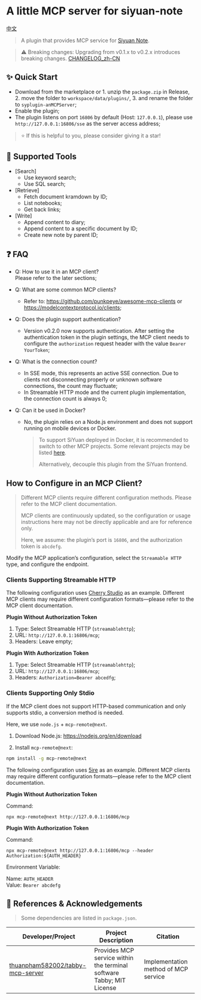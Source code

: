 
# A little MCP server for siyuan-note

[中文](./README_zh_CN.md)

> A plugin that provides MCP service for [Siyuan Note](https://github.com/siyuan-note/siyuan).

> ⚠️ Breaking changes: Upgrading from v0.1.x to v0.2.x introduces breaking changes. [CHANGELOG_zh-CN](./CHANGELOG.md)

## ✨ Quick Start

- Download from the marketplace or 1. unzip the `package.zip` in Release, 2. move the folder to `workspace/data/plugins/`, 3. and rename the folder to `syplugin-anMCPServer`;
- Enable the plugin;
- The plugin listens on port `16806` by default (Host: `127.0.0.1`), please use `http://127.0.0.1:16806/sse` as the server access address;

> ⭐ If this is helpful to you, please consider giving it a star!

## 🔧 Supported Tools

- [Search]
  - Use keyword search;
  - Use SQL search;
- [Retrieve]
  - Fetch document kramdown by ID;
  - List notebooks;
  - Get back links;
- [Write]
  - Append content to diary;
  - Append content to a specific document by ID;
  - Create new note by parent ID;

## ❓ FAQ

- Q: How to use it in an MCP client?  
  Please refer to the later sections;  

- Q: What are some common MCP clients?  
  - Refer to: https://github.com/punkpeye/awesome-mcp-clients or https://modelcontextprotocol.io/clients;  

- Q: Does the plugin support authentication?  
  - Version v0.2.0 now supports authentication. After setting the authentication token in the plugin settings, the MCP client needs to configure the `authorization` request header with the value `Bearer YourToken`;  

- Q: What is the connection count?  
  - In SSE mode, this represents an active SSE connection. Due to clients not disconnecting properly or unknown software connections, the count may fluctuate;  
  - In Streamable HTTP mode and the current plugin implementation, the connection count is always 0;  

- Q: Can it be used in Docker?  
  - No, the plugin relies on a Node.js environment and does not support running on mobile devices or Docker.  

    > To support SiYuan deployed in Docker, it is recommended to switch to other MCP projects. Some relevant projects may be listed [here](https://github.com/siyuan-note/siyuan/issues/13795).
    >  
    > Alternatively, decouple this plugin from the SiYuan frontend.  

## How to Configure in an MCP Client?  

> Different MCP clients require different configuration methods. Please refer to the MCP client documentation.  
>  
> MCP clients are continuously updated, so the configuration or usage instructions here may not be directly applicable and are for reference only.  
>  
> Here, we assume: the plugin’s port is `16806`, and the authorization token is `abcdefg`.  

Modify the MCP application’s configuration, select the `Streamable HTTP` type, and configure the endpoint.  

### Clients Supporting Streamable HTTP  

The following configuration uses [Cherry Studio](https://github.com/CherryHQ/cherry-studio) as an example. Different MCP clients may require different configuration formats—please refer to the MCP client documentation.  

**Plugin Without Authorization Token**  

1. Type: Select Streamable HTTP (`streamablehttp`);  
2. URL: `http://127.0.0.1:16806/mcp`;  
3. Headers: Leave empty;  

**Plugin With Authorization Token**  

1. Type: Select Streamable HTTP (`streamablehttp`);  
2. URL: `http://127.0.0.1:16806/mcp`;  
3. Headers: `Authorization=Bearer abcedfg`;  

### Clients Supporting Only Stdio  

If the MCP client does not support HTTP-based communication and only supports stdio, a conversion method is needed.  

Here, we use `node.js` + `mcp-remote@next`.  

1. Download Node.js: https://nodejs.org/en/download  

2. Install `mcp-remote@next`:  
  ```bash  
  npm install -g mcp-remote@next  
  ```  

The following configuration uses [5ire](https://5ire.app/) as an example. Different MCP clients may require different configuration formats—please refer to the MCP client documentation.  

**Plugin Without Authorization Token**  

Command:  
```  
npx mcp-remote@next http://127.0.0.1:16806/mcp  
```  

**Plugin With Authorization Token**  

Command:  
```  
npx mcp-remote@next http://127.0.0.1:16806/mcp --header Authorization:${AUTH_HEADER}  
```  

Environment Variable:  

Name: `AUTH_HEADER`  
Value: `Bearer abcdefg`

## 🙏 References & Acknowledgements

> Some dependencies are listed in `package.json`.

| Developer/Project                                                         | Project Description           | Citation         |
|---------------------------------------------------------------------|----------------|--------------|
| [thuanpham582002/tabby-mcp-server](https://github.com/thuanpham582002/tabby-mcp-server) | Provides MCP service within the terminal software Tabby; MIT License | Implementation method of MCP service |